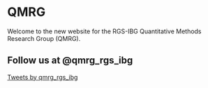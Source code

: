 # QMRG

Welcome to the new website for the RGS-IBG Quantitative Methods Research Group (QMRG).

<div class="twitter">
	<h2>Follow us at @qmrg_rgs_ibg</h2>
    <a class="twitter-timeline" href="https://twitter.com/qmrg_rgs_ibg?ref_src=twsrc%5Etfw">Tweets by qmrg_rgs_ibg</a> <script async src="https://platform.twitter.com/widgets.js" charset="utf-8"></script>
</div><!-- /.twitter -->
